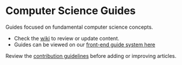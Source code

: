 # Computer Science Guides

Guides focused on fundamental computer science concepts. 

 * Check the [wiki](https://github.com/codepath/compsci_guides/wiki) to review or update content.
 * Guides can be viewed on our [front-end guide system here](https://guides.codepath.com/compsci)

Review the [contribution guidelines](https://github.com/codepath/compsci_guides/wiki/Contributing-Guidelines) before adding or improving  articles. 

